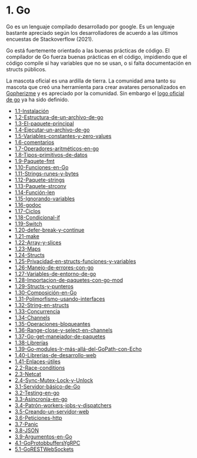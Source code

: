 # 1. Go

Go es un lenguaje compilado desarrollado por google. Es un lenguaje
bastante apreciado según los desarrolladores de acuerdo a las últimos
encuestas de Stackoverflow (2021).

Go está fuertemente orientado a las buenas prácticas de código. El
compilador de Go fuerza buenas prácticas en el código, impidiendo que el
código compile si hay variables que no se usan, o si falta documentación
en structs públicos.

La mascota oficial es una ardilla de tierra. La comunidad ama tanto su
mascota que creó una herramienta para crear avatares personalizados en
[Gopherizme](https://gopherize.me) y es apreciado por la comunidad. Sin
embargo el [logo oficial de go](https://blog.golang.org/go-brand) ya ha
sido definido.



[comment]:STARTING_GENERATED_TOC

* [1.1-Instalación](<./content/1.1-Instalación.md>)
* [1.2-Estructura-de-un-archivo-de-go](<./content/1.2-Estructura-de-un-archivo-de-go.md>)
* [1.3-El-paquete-principal](<./content/1.3-El-paquete-principal.md>)
* [1.4-Ejecutar-un-archivo-de-go](<./content/1.4-Ejecutar-un-archivo-de-go.md>)
* [1.5-Variables-constantes-y-zero-values](<./content/1.5-Variables-constantes-y-zero-values.md>)
* [1.6-comentarios](<./content/1.6-comentarios.md>)
* [1.7-Operadores-aritméticos-en-go](<./content/1.7-Operadores-aritméticos-en-go.md>)
* [1.8-Tipos-primitivos-de-datos](<./content/1.8-Tipos-primitivos-de-datos.md>)
* [1.9-Paquete-fmt](<./content/1.9-Paquete-fmt.md>)
* [1.10-Funciones-en-Go](<./content/1.10-Funciones-en-Go.md>)
* [1.11-Strings-runes-y-bytes](<./content/1.11-Strings-runes-y-bytes.md>)
* [1.12-Paquete-strings](<./content/1.12-Paquete-strings.md>)
* [1.13-Paquete-strconv](<./content/1.13-Paquete-strconv.md>)
* [1.14-Función-len](<./content/1.14-Función-len.md>)
* [1.15-Ignorando-variables](<./content/1.15-Ignorando-variables.md>)
* [1.16-godoc](<./content/1.16-godoc.md>)
* [1.17-Ciclos](<./content/1.17-Ciclos.md>)
* [1.18-Condicional-if](<./content/1.18-Condicional-if.md>)
* [1.19-Switch](<./content/1.19-Switch.md>)
* [1.20-defer-break-y-continue](<./content/1.20-defer-break-y-continue.md>)
* [1.21-make](<./content/1.21-make.md>)
* [1.22-Array-y-slices](<./content/1.22-Array-y-slices.md>)
* [1.23-Maps](<./content/1.23-Maps.md>)
* [1.24-Structs](<./content/1.24-Structs.md>)
* [1.25-Privacidad-en-structs-funciones-y-variables](<./content/1.25-Privacidad-en-structs-funciones-y-variables.md>)
* [1.26-Manejo-de-errores-con-go](<./content/1.26-Manejo-de-errores-con-go.md>)
* [1.27-Variables-de-entorno-de-go](<./content/1.27-Variables-de-entorno-de-go.md>)
* [1.28-Importacion-de-paquetes-con-go-mod](<./content/1.28-Importacion-de-paquetes-con-go-mod.md>)
* [1.29-Structs-y-punteros](<./content/1.29-Structs-y-punteros.md>)
* [1.30-Composición-en-Go](<./content/1.30-Composición-en-Go.md>)
* [1.31-Polimorfismo-usando-interfaces](<./content/1.31-Polimorfismo-usando-interfaces.md>)
* [1.32-String-en-structs](<./content/1.32-String-en-structs.md>)
* [1.33-Concurrencia](<./content/1.33-Concurrencia.md>)
* [1.34-Channels](<./content/1.34-Channels.md>)
* [1.35-Operaciones-bloqueantes](<./content/1.35-Operaciones-bloqueantes.md>)
* [1.36-Range-close-y-select-en-channels](<./content/1.36-Range-close-y-select-en-channels.md>)
* [1.37-Go-get-manejador-de-paquetes](<./content/1.37-Go-get-manejador-de-paquetes.md>)
* [1.38-Librerías](<./content/1.38-Librerías.md>)
* [1.39-Go-modules-Ir-más-allá-del-GoPath-con-Echo](<./content/1.39-Go-modules-Ir-más-allá-del-GoPath-con-Echo.md>)
* [1.40-Librerías-de-desarrollo-web](<./content/1.40-Librerías-de-desarrollo-web.md>)
* [1.41-Enlaces-útiles](<./content/1.41-Enlaces-útiles.md>)
* [2.2-Race-conditions](<./content/2.2-Race-conditions.md>)
* [2.3-Netcat](<./content/2.3-Netcat.md>)
* [2.4-Sync-Mutex-Lock-y-Unlock](<./content/2.4-Sync-Mutex-Lock-y-Unlock.md>)
* [3.1-Servidor-básico-de-Go](<./content/3.1-Servidor-básico-de-Go.md>)
* [3.2-Testing-en-go](<./content/3.2-Testing-en-go.md>)
* [3.3-Asincronía-en-go](<./content/3.3-Asincronía-en-go.md>)
* [3.4-Patrón-workers-jobs-y-dispatchers](<./content/3.4-Patrón-workers-jobs-y-dispatchers.md>)
* [3.5-Creando-un-servidor-web](<./content/3.5-Creando-un-servidor-web.md>)
* [3.6-Peticiones-http](<./content/3.6-Peticiones-http.md>)
* [3.7-Panic](<./content/3.7-Panic.md>)
* [3.8-JSON](<./content/3.8-JSON.md>)
* [3.9-Argumentos-en-Go](<./content/3.9-Argumentos-en-Go.md>)
* [4.1-GoProtobbuffersYgRPC](<./content/4.1-GoProtobbuffersYgRPC.md>)
* [5.1-GoRESTWebSockets](<./content/5.1-GoRESTWebSockets.md>)

[comment]:ENDING_GENERATED_TOC